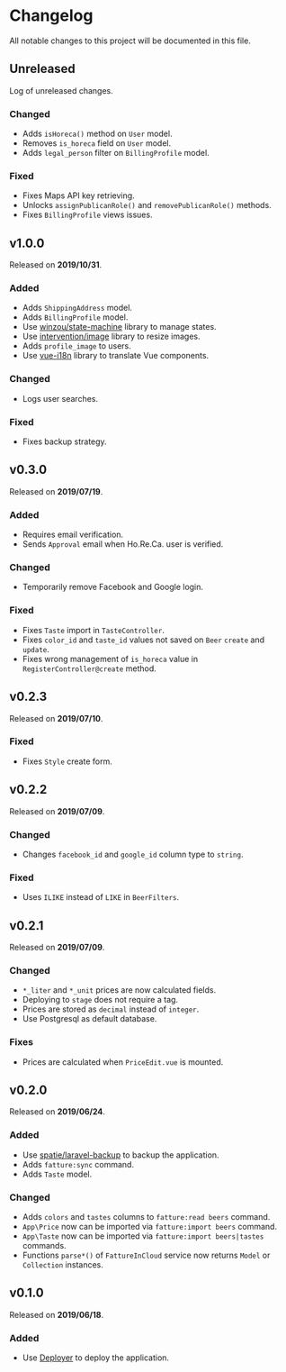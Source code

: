 # Changelog

All notable changes to this project will be documented in this file.

## Unreleased

Log of unreleased changes.

### Changed

- Adds `isHoreca()` method on `User` model.
- Removes `is_horeca` field on `User` model.
- Adds `legal_person` filter on `BillingProfile` model. 

### Fixed

- Fixes Maps API key retrieving.
- Unlocks `assignPublicanRole()` and `removePublicanRole()` methods.
- Fixes `BillingProfile` views issues.

## v1.0.0

Released on **2019/10/31**.

### Added

- Adds `ShippingAddress` model.
- Adds `BillingProfile` model.
- Use [winzou/state-machine](https://github.com/winzou/state-machine) library to manage states.
- Use [intervention/image](https://github.com/Intervention/image) library to resize images.
- Adds `profile_image` to users.
- Use [vue-i18n](https://github.com/kazupon/vue-i18n) library to translate Vue components.

### Changed

- Logs user searches.

### Fixed

- Fixes backup strategy.

## v0.3.0

Released on **2019/07/19**.

### Added

- Requires email verification.
- Sends `Approval` email when Ho.Re.Ca. user is verified.

### Changed

- Temporarily remove Facebook and Google login.

### Fixed

- Fixes `Taste` import in `TasteController`.
- Fixes `color_id` and `taste_id` values not saved on `Beer` `create` and `update`.
- Fixes wrong management of `is_horeca` value in `RegisterController@create` method. 

## v0.2.3

Released on **2019/07/10**.

### Fixed

- Fixes `Style` create form.

## v0.2.2

Released on **2019/07/09**.

### Changed

- Changes `facebook_id` and `google_id` column type to `string`.

### Fixed

- Uses `ILIKE` instead of `LIKE` in `BeerFilters`.

## v0.2.1

Released on **2019/07/09**.

### Changed

- `*_liter` and `*_unit` prices are now calculated fields.
- Deploying to `stage` does not require a tag.
- Prices are stored as `decimal` instead of `integer`.
- Use Postgresql as default database.

### Fixes

- Prices are calculated when `PriceEdit.vue` is mounted.

## v0.2.0

Released on **2019/06/24**.

### Added

- Use [spatie/laravel-backup](https://github.com/spatie/laravel-backup) to backup the application.
- Adds `fatture:sync` command.
- Adds `Taste` model.

### Changed

- Adds `colors` and `tastes` columns to `fatture:read beers` command.
- `App\Price` now can be imported via `fatture:import beers` command.
- `App\Taste` now can be imported via `fatture:import beers|tastes` commands. 
- Functions `parse*()` of `FattureInCloud` service now returns `Model` or `Collection` instances.

## v0.1.0

Released on **2019/06/18**.

### Added

- Use [Deployer](https://deployer.org/) to deploy the application.
